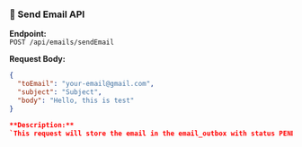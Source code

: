 ### 📨 Send Email API

**Endpoint:**  
`POST /api/emails/sendEmail`

**Request Body:**
```json
{
  "toEmail": "your-email@gmail.com",
  "subject": "Subject",
  "body": "Hello, this is test"
}

**Description:**
`This request will store the email in the email_outbox with status PENDING. It will be picked up and sent during the next scheduled email processing run.`
